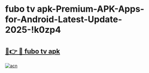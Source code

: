 # fubo tv apk-Premium-APK-Apps-for-Android-Latest-Update-2025-!k0zp4

# <h2><a href="https://googleone.com">🔗👉 🔴 fubo tv apk</a></h2>

[![acn](https://github.com/user-attachments/assets/0f9c940e-d8b0-45ae-aac7-cd30a18b3e1c)](https://googleone.com)

